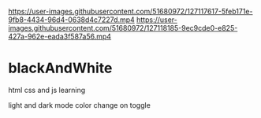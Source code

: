 





https://user-images.githubusercontent.com/51680972/127117617-5feb171e-9fb8-4434-96d4-0638d4c7227d.mp4
https://user-images.githubusercontent.com/51680972/127118185-9ec9cde0-e825-427a-962e-eada3f587a56.mp4

# blackAndWhite

html css and js learning 

light and dark mode color change on toggle 

